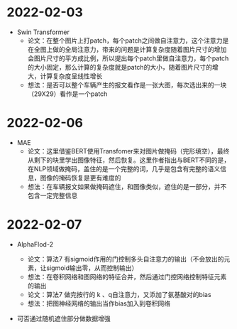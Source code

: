 #   2022-02-03

- Swin Transformer
  - 论文：在整个图片上打patch，每个patch之间做自注意力，这个注意力是在全图上做的全局注意力，带来的问题是计算复杂度随着图片尺寸的增加会图片尺寸的平方成比例，所以提出每个patch里做自注意力，每个patch的大小固定，那么计算的复杂度就是patch的大小，随着图片尺寸的增大，计算复杂度呈线性增长
  - 想法：是否可以整个车辆产生的报文看作是一张大图，每次选出来的一块（29X29）看作是一个patch

# 2022-02-06

- MAE
  - 论文：这里借鉴BERT使用Transfomer来对图片做掩码（完形填空），最终从剩下的块里学出图像特征，然后恢复。这里作者指出与BERT不同的是，在NLP领域做掩码，盖住的是一个完整的词，几乎是包含有完整的语义信息，图像的掩码恢复是更有难度的
  - 想法：在车辆报文如果做掩码遮住，和图像类似，遮住的是一部分，并不包含一定完整信息

# 2022-02-07

- AlphaFlod-2
  - 论文：算法7 有sigmoid作用的门控制多头自注意力的输出（不会放出的元素，让sigmoid输出零，从而控制输出）
  - 想法：在卷积网络和图网络的特征合并，然后通过门控网络控制特征元素的输出
  - 论文：算法7 做完按行的 k 、q自注意力，又添加了氨基酸对的bias
  - 想法：把图神经网络的输出当作bias加入到卷积网络

- 可否通过随机遮住部分做数据增强